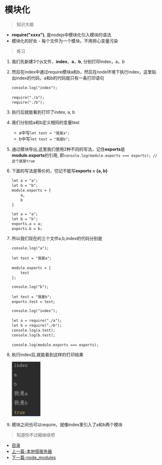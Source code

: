 # 模块化

> 知识大纲
* **require("xxxx")**, 是nodejs中模块化引入模块的语法
* 模块化的好处 - 每个文件为一个模块，不用担心变量污染

> 练习
1. 我们先新建3个js文件，**index**，**a**，**b**, 分别打印index，a，b
2. 然后在index中通过require模块a和b，然后在node环境下执行index，这里贴出index的代码，a和b的代码就只有一条打印语句
    ```
    console.log("index");
    
    require("./a");
    require("./b");
    ```
3. 执行后就能看到打印了index, a, b
4. 我们分别给a和b定义相同的变量test
    * a中写`let test = "我是a";`    
    * b中写`let test = "我是b";`   
5. 通过模块导出,这里我们使用2种不同的写法，记住**exports**是**module.exports**的引用,
    即`console.log(module.exports === exports); //这个就是true`
6. 下面的写法是等价的，切记不能写**exports = {a, b}**
    ```
    let a = "a";
    let b = "b";
    module.exports = {
        a,
        b
    }
    ```
    ```
    let a = "a";
    let b = "b";
    exports.a = a;
    exports.b = b;
    ```   
7. 所以我们现在的三个文件a,b,index的代码分别是
    ```
    console.log("a");
    
    let test = "我是a";
    
    module.exports = {
        test
    };
    ```     
    ```
    console.log("b");
    
    let test = "我是b";
    exports.test = test;
    ```
    ```
    console.log("index");
    
    let a = require("./a");
    let b = require("./b");
    console.log(a.test);
    console.log(b.test);
    
    console.log(module.exports === exports);
    ```
8. 执行index后,就能看到这样的打印结果

    ![](./images/导出后的打印结果.jpg) 
    
9. 模块之间也可以require，就像index里引入了a和b两个模块   

> 知道你不过瘾继续吧
* [目录](../../README.md)
* [上一篇-本地搭服务器](../day-02/本地搭服务器.md)
* [下一篇-node_modules](../day-04/node_modules.md)